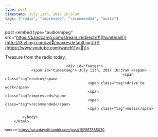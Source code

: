 ```yaml
---
type: post
timestamp: July 11th, 2017 10:37am
tags: ["radio", "impressed", "recommended", "music"]
---
```

post
<embed type="audio/mpeg" src="https://bandcamp.com/stream_redirect\[!\[thumbnail\]\(http://i3.ytimg.com/vi//maxresdefault.jpg\)\]\(https://www.youtube.com/watch\?v=\)></embed>
                    
                                               
Treasure from the radio today.
 
                                    
                                <div id="footer">
                <span id="timestamp"> July 11th, 2017 10:37am </span>
                                                          <span class="tag">radio</span>
                                          <span class="tag">drive to work</span>
                                          <span class="tag">impressed</span>
                                          <span class="tag">recommended</span>
                                          <span class="tag">music</span>
                                                    
            </body>
        </html>

        
<small>source: https://saturdayxiii.tumblr.com/post/162867885039</small>